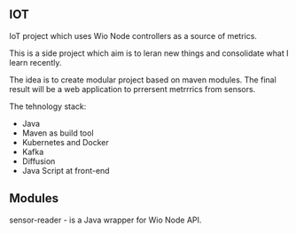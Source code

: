 ## IOT 

IoT project which uses Wio Node controllers as a source of metrics.

This is a side project which aim is to leran new things and consolidate what I learn recently.

The idea is to create modular project based on maven modules. The final result will be a web application to prrersent metrrrics from sensors.

The tehnology stack:
* Java
* Maven as build tool
* Kubernetes and Docker
* Kafka
* Diffusion
* Java Script at front-end

## Modules

sensor-reader  - is a Java wrapper for Wio Node API.
